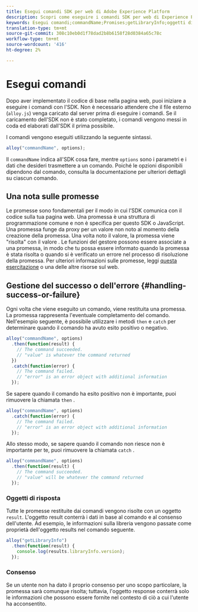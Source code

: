 ```yaml
---
title: Esegui comandi SDK per web di Adobe Experience Platform
description: Scopri come eseguire i comandi SDK per web di Experience Platform
keywords: Esegui comandi;commandName;Promises;getLibraryInfo;oggetti di risposta;consenso;
translation-type: tm+mt
source-git-commit: 308c10eb0d1f78dad2b8b6158f28d0384a65c78c
workflow-type: tm+mt
source-wordcount: '416'
ht-degree: 2%

---
```



# Esegui comandi


Dopo aver implementato il codice di base nella pagina web, puoi iniziare a eseguire i comandi con l&#39;SDK. Non è necessario attendere che il file esterno (`alloy.js`) venga caricato dal server prima di eseguire i comandi. Se il caricamento dell&#39;SDK non è stato completato, i comandi vengono messi in coda ed elaborati dall&#39;SDK il prima possibile.

I comandi vengono eseguiti utilizzando la seguente sintassi.

```javascript
alloy("commandName", options);
```

Il `commandName` indica all&#39;SDK cosa fare, mentre `options` sono i parametri e i dati che desideri trasmettere a un comando. Poiché le opzioni disponibili dipendono dal comando, consulta la documentazione per ulteriori dettagli su ciascun comando.

## Una nota sulle promesse

[](https://developer.mozilla.org/it-IT/docs/Web/JavaScript/Reference/Global_Objects/Promise) Le promesse sono fondamentali per il modo in cui l’SDK comunica con il codice sulla tua pagina web. Una promessa è una struttura di programmazione comune e non è specifica per questo SDK o JavaScript. Una promessa funge da proxy per un valore non noto al momento della creazione della promessa. Una volta noto il valore, la promessa viene &quot;risolta&quot; con il valore . Le funzioni del gestore possono essere associate a una promessa, in modo che tu possa essere informato quando la promessa è stata risolta o quando si è verificato un errore nel processo di risoluzione della promessa. Per ulteriori informazioni sulle promesse, leggi [questa esercitazione](https://javascript.info/promise-basics) o una delle altre risorse sul web.

## Gestione del successo o dell&#39;errore {#handling-success-or-failure}

Ogni volta che viene eseguito un comando, viene restituita una promessa. La promessa rappresenta l&#39;eventuale completamento del comando. Nell&#39;esempio seguente, è possibile utilizzare i metodi `then` e `catch` per determinare quando il comando ha avuto esito positivo o negativo.

```javascript
alloy("commandName", options)
  .then(function(result) {
    // The command succeeded.
    // "value" is whatever the command returned
  })
  .catch(function(error) {
    // The command failed.
    // "error" is an error object with additional information
  });
```

Se sapere quando il comando ha esito positivo non è importante, puoi rimuovere la chiamata `then` .

```javascript
alloy("commandName", options)
  .catch(function(error) {
    // The command failed.
    // "error" is an error object with additional information
  });
```

Allo stesso modo, se sapere quando il comando non riesce non è importante per te, puoi rimuovere la chiamata `catch` .

```javascript
alloy("commandName", options)
  .then(function(result) {
    // The command succeeded.
    // "value" will be whatever the command returned
  });
```

### Oggetti di risposta

Tutte le promesse restituite dai comandi vengono risolte con un oggetto `result`. L&#39;oggetto result conterrà i dati in base al comando e al consenso dell&#39;utente. Ad esempio, le informazioni sulla libreria vengono passate come proprietà dell&#39;oggetto results nel comando seguente.

```js
alloy("getLibraryInfo")
  .then(function(result) {
    console.log(results.libraryInfo.version);
  });
```

### Consenso

Se un utente non ha dato il proprio consenso per uno scopo particolare, la promessa sarà comunque risolta; tuttavia, l&#39;oggetto response conterrà solo le informazioni che possono essere fornite nel contesto di ciò a cui l&#39;utente ha acconsentito.

